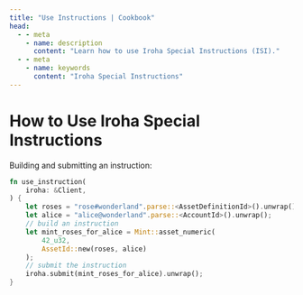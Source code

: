 ```yaml
---
title: "Use Instructions | Cookbook"
head:
  - - meta
    - name: description
      content: "Learn how to use Iroha Special Instructions (ISI)."
  - - meta
    - name: keywords
      content: "Iroha Special Instructions"
---
```


# How to Use Iroha Special Instructions

Building and submitting an instruction:

```rust
fn use_instruction(
    iroha: &Client,
) {
    let roses = "rose#wonderland".parse::<AssetDefinitionId>().unwrap();
    let alice = "alice@wonderland".parse::<AccountId>().unwrap();
    // build an instruction
    let mint_roses_for_alice = Mint::asset_numeric(
        42_u32, 
        AssetId::new(roses, alice)
    );
    // submit the instruction
    iroha.submit(mint_roses_for_alice).unwrap();
}
```